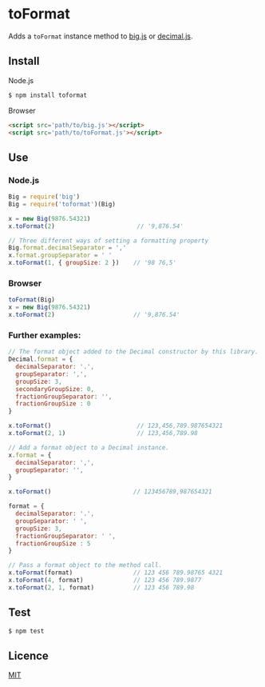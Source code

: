 # toFormat

Adds a `toFormat` instance method to [big.js](https://github.com/MikeMcl/big.js/) or [decimal.js](https://github.com/MikeMcl/decimal.js/).

## Install

Node.js

```bash
$ npm install toformat
```

Browser

```html
<script src='path/to/big.js'></script>
<script src='path/to/toFormat.js'></script>
```

## Use

### Node.js

```js
Big = require('big')
Big = require('toformat')(Big)

x = new Big(9876.54321)
x.toFormat(2)                       // '9,876.54'

// Three different ways of setting a formatting property
Big.format.decimalSeparator = ','
x.format.groupSeparator = ' '
x.toFormat(1, { groupSize: 2 })    // '98 76,5'
```

### Browser

```js
toFormat(Big)
x = new Big(9876.54321)
x.toFormat(2)                      // '9,876.54'
```

### Further examples:

```js
// The format object added to the Decimal constructor by this library.
Decimal.format = {
  decimalSeparator: '.',
  groupSeparator: ',',
  groupSize: 3,
  secondaryGroupSize: 0,
  fractionGroupSeparator: '',
  fractionGroupSize : 0
}

x.toFormat()                        // 123,456,789.987654321
x.toFormat(2, 1)                    // 123,456,789.98

// Add a format object to a Decimal instance.
x.format = {
  decimalSeparator: ',',
  groupSeparator: '',
}

x.toFormat()                       // 123456789,987654321

format = {
  decimalSeparator: '.',
  groupSeparator: ' ',
  groupSize: 3,
  fractionGroupSeparator: ' ',
  fractionGroupSize : 5
}

// Pass a format object to the method call.
x.toFormat(format)                 // 123 456 789.98765 4321
x.toFormat(4, format)              // 123 456 789.9877
x.toFormat(2, 1, format)           // 123 456 789.98
```

## Test

```bash
$ npm test
```

## Licence

[MIT](LICENCE)
